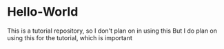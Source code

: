 # Hello-World
This is a tutorial repository, so I don't plan on in using this
But I do plan on using this for the tutorial, which is important
